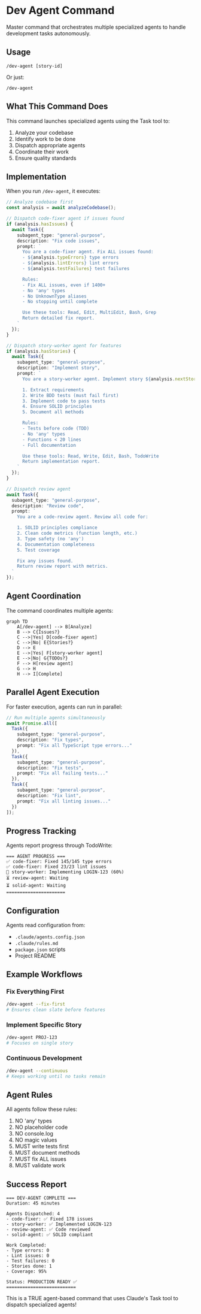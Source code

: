 # Dev Agent Command

Master command that orchestrates multiple specialized agents to handle development tasks autonomously.

## Usage
```
/dev-agent [story-id]
```
Or just:
```
/dev-agent
```

## What This Command Does

This command launches specialized agents using the Task tool to:
1. Analyze your codebase
2. Identify work to be done
3. Dispatch appropriate agents
4. Coordinate their work
5. Ensure quality standards

## Implementation

When you run `/dev-agent`, it executes:

```typescript
// Analyze codebase first
const analysis = await analyzeCodebase();

// Dispatch code-fixer agent if issues found
if (analysis.hasIssues) {
  await Task({
    subagent_type: "general-purpose",
    description: "Fix code issues",
    prompt: `
      You are a code-fixer agent. Fix ALL issues found:
      - ${analysis.typeErrors} type errors
      - ${analysis.lintErrors} lint errors
      - ${analysis.testFailures} test failures

      Rules:
      - Fix ALL issues, even if 1400+
      - No 'any' types
      - No UnknownType aliases
      - No stopping until complete

      Use these tools: Read, Edit, MultiEdit, Bash, Grep
      Return detailed fix report.
    `
  });
}

// Dispatch story-worker agent for features
if (analysis.hasStories) {
  await Task({
    subagent_type: "general-purpose",
    description: "Implement story",
    prompt: `
      You are a story-worker agent. Implement story ${analysis.nextStory}:

      1. Extract requirements
      2. Write BDD tests (must fail first)
      3. Implement code to pass tests
      4. Ensure SOLID principles
      5. Document all methods

      Rules:
      - Tests before code (TDD)
      - No 'any' types
      - Functions < 20 lines
      - Full documentation

      Use these tools: Read, Write, Edit, Bash, TodoWrite
      Return implementation report.
    `
  });
}

// Dispatch review agent
await Task({
  subagent_type: "general-purpose",
  description: "Review code",
  prompt: `
    You are a code-review agent. Review all code for:

    1. SOLID principles compliance
    2. Clean code metrics (function length, etc.)
    3. Type safety (no 'any')
    4. Documentation completeness
    5. Test coverage

    Fix any issues found.
    Return review report with metrics.
  `
});
```

## Agent Coordination

The command coordinates multiple agents:

```mermaid
graph TD
    A[/dev-agent] --> B[Analyze]
    B --> C{Issues?}
    C -->|Yes| D[code-fixer agent]
    C -->|No| E{Stories?}
    D --> E
    E -->|Yes| F[story-worker agent]
    E -->|No| G{TODOs?}
    F --> H[review agent]
    G --> H
    H --> I[Complete]
```

## Parallel Agent Execution

For faster execution, agents can run in parallel:

```typescript
// Run multiple agents simultaneously
await Promise.all([
  Task({
    subagent_type: "general-purpose",
    description: "Fix types",
    prompt: "Fix all TypeScript type errors..."
  }),
  Task({
    subagent_type: "general-purpose",
    description: "Fix tests",
    prompt: "Fix all failing tests..."
  }),
  Task({
    subagent_type: "general-purpose",
    description: "Fix lint",
    prompt: "Fix all linting issues..."
  })
]);
```

## Progress Tracking

Agents report progress through TodoWrite:

```
=== AGENT PROGRESS ===
✅ code-fixer: Fixed 145/145 type errors
✅ code-fixer: Fixed 23/23 lint issues
🔄 story-worker: Implementing LOGIN-123 (60%)
⏳ review-agent: Waiting
⏳ solid-agent: Waiting
======================
```

## Configuration

Agents read configuration from:
- `.claude/agents.config.json`
- `.claude/rules.md`
- `package.json` scripts
- Project README

## Example Workflows

### Fix Everything First
```bash
/dev-agent --fix-first
# Ensures clean slate before features
```

### Implement Specific Story
```bash
/dev-agent PROJ-123
# Focuses on single story
```

### Continuous Development
```bash
/dev-agent --continuous
# Keeps working until no tasks remain
```

## Agent Rules

All agents follow these rules:
1. NO 'any' types
2. NO placeholder code
3. NO console.log
4. NO magic values
5. MUST write tests first
6. MUST document methods
7. MUST fix ALL issues
8. MUST validate work

## Success Report

```
=== DEV-AGENT COMPLETE ===
Duration: 45 minutes

Agents Dispatched: 4
- code-fixer: ✅ Fixed 178 issues
- story-worker: ✅ Implemented LOGIN-123
- review-agent: ✅ Code reviewed
- solid-agent: ✅ SOLID compliant

Work Completed:
- Type errors: 0
- Lint issues: 0
- Test failures: 0
- Stories done: 1
- Coverage: 95%

Status: PRODUCTION READY ✅
==========================
```

This is a TRUE agent-based command that uses Claude's Task tool to dispatch specialized agents!